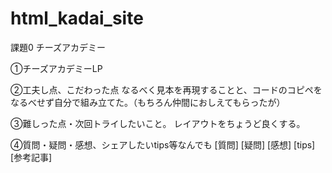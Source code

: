 # html_kadai_site
課題0 チーズアカデミー

①チーズアカデミーLP

②工夫し点、こだわった点
なるべく見本を再現することと、コードのコピペをなるべせず自分で組み立てた。（もちろん仲間におしえてもらったが）

③難しった点・次回トライしたいこと。
レイアウトをちょうど良くする。

④質問・疑問・感想、シェアしたいtips等なんでも
[質問]
[疑問]
[感想]
[tips]
[参考記事]


